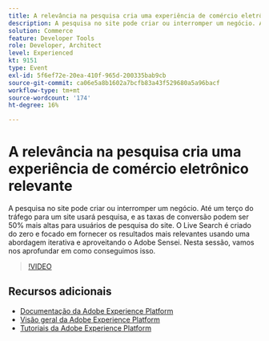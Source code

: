 ```yaml
---
title: A relevância na pesquisa cria uma experiência de comércio eletrônico relevante
description: A pesquisa no site pode criar ou interromper um negócio. Até um terço do tráfego para um site usará pesquisa, e as taxas de conversão podem ser 50% mais altas para usuários de pesquisa do site. O Live Search é criado do zero e focado em fornecer os resultados mais relevantes usando uma abordagem iterativa e aproveitando o Adobe Sensei. Nesta sessão, vamos nos aprofundar em como conseguimos isso.
solution: Commerce
feature: Developer Tools
role: Developer, Architect
level: Experienced
kt: 9151
type: Event
exl-id: 5f6ef72e-20ea-410f-965d-200335bab9cb
source-git-commit: ca06e5a8b1602a7bcfb83a43f529680a5a96bacf
workflow-type: tm+mt
source-wordcount: '174'
ht-degree: 16%

---
```


# A relevância na pesquisa cria uma experiência de comércio eletrônico relevante

A pesquisa no site pode criar ou interromper um negócio. Até um terço do tráfego para um site usará pesquisa, e as taxas de conversão podem ser 50% mais altas para usuários de pesquisa do site. O Live Search é criado do zero e focado em fornecer os resultados mais relevantes usando uma abordagem iterativa e aproveitando o Adobe Sensei. Nesta sessão, vamos nos aprofundar em como conseguimos isso.

>[!VIDEO](https://video.tv.adobe.com/v/337579/?quality=12&learn=on&hidetitle=true)

## Recursos adicionais

- [Documentação da Adobe Experience Platform](https://experienceleague.adobe.com/docs/experience-platform.html)
- [Visão geral da Adobe Experience Platform](https://experienceleague.adobe.com/docs/experience-platform/landing/home.html?lang=pt-BR)
- [Tutoriais da Adobe Experience Platform](https://experienceleague.adobe.com/docs/platform-learn/tutorials/overview.html?lang=pt-BR)
